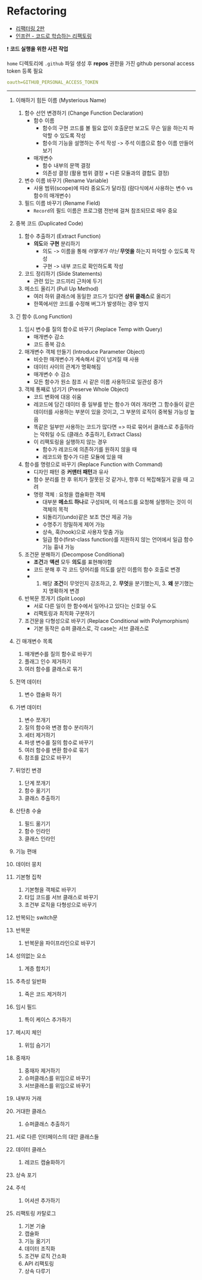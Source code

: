 # Refactoring

- [리팩터링 2판](https://product.kyobobook.co.kr/detail/S000001810241)
- [인프런 - 코드로 학습하는 리팩토링](https://inf.run/HJCN)

❗️ **코드 실행을 위한 사전 작업**

`home` 디렉토리에 `.github` 파일 생성 후 **repos** 권한을 가진 github personal access token 등록 필요

```yaml
oauth=GITHUB_PERSONAL_ACCESS_TOKEN
```

---

1. 이해하기 힘든 이름 (Mysterious Name)
    1. 함수 선언 변경하기 (Change Function Declaration)
        - 함수 이름
            - 함수의 구현 코드를 볼 필요 없이 호출문만 보고도 무슨 일을 하는지 파악할 수 있도록 작성
            - 함수의 기능을 설명하는 주석 작성 -> 주석 이름으로 함수 이름 만들어보기
        - 매개변수
            - 함수 내부의 문맥 결정
            - 의존성 결정 (활용 범위 결정 + 다른 모듈과의 결합도 결정)
    2. 변수 이름 바꾸기 (Rename Variable)
        - 사용 범위(scope)에 따라 중요도가 달라짐 (람다식에서 사용하는 변수 vs 함수의 매개변수)
    3.  필드 이름 바꾸기 (Rename Field)
        - `Record`의 필드 이름은 프로그램 전반에 걸쳐 참조되므로 매우 중요

2. 중복 코드 (Duplicated Code)
    1. 함수 추출하기 (Extract Function)
        - **의도**와 **구현** 분리하기
            - 의도 -> 이름을 통해 *어떻게가 아닌* **무엇을** 하는지 파악할 수 있도록 작성
            - 구현 -> 내부 코드로 확인하도록 작성
    2. 코드 정리하기 (Slide Statements)
        - 관련 있는 코드끼리 근처에 두기
    3. 메소드 올리기 (Pull Up Method)
        - 여러 하위 클래스에 동일한 코드가 있다면 **상위 클래스**로 올리기
        - 한쪽에서만 코드를 수정해 버그가 발생하는 경우 방지
       
3. 긴 함수 (Long Function)
    1. 임시 변수를 질의 함수로 바꾸기 (Replace Temp with Query)
        - 매개변수 감소
        - 코드 중복 감소
    2. 매개변수 객체 만들기 (Introduce Parameter Object)
        - 비슷한 매개변수가 계속해서 같이 넘겨질 때 사용
        - 데이터 사이의 관계가 명확해짐
        - 매개변수 수 감소
        - 모든 함수가 원소 참조 시 같은 이름 사용하므로 일관성 증가
    3. 객체 통째로 넘기기 (Preserve Whole Object)
        - 코드 변화에 대응 쉬움
        - 레코드에 담긴 데이터 중 일부를 받는 함수가 여러 개라면 그 함수들이 같은 데이터를 사용하는 부분이 있을 것이고, 그 부분의 로직이 중복될 가능성 높음
        - 똑같은 일부만 사용하는 코드가 많다면 => 따로 묶어서 클래스로 추출하라는 악취일 수도 (클래스 추출하기, Extract Class)
        - 이 리팩토링을 실행하지 않는 경우
          - 함수가 레코드에 의존하기를 원하지 않을 때
          - 레코드와 함수가 다른 모듈에 있을 때
    4. 함수를 명령으로 바꾸기 (Replace Function with Command)
        - 디자인 패턴 중 **커맨터 패턴**과 유사
        - 함수 분리를 한 후 위치가 잘못된 것 같거나, 향후 더 복잡해질거 같을 때 고려
        - 명령 객체 : 요청을 캡슐화한 객체
          - 대부분 **메소드 하나**로 구성되며, 이 메소드를 요청해 실행하는 것이 이 객체의 목적
          - 되돌리기(undo)같은 보조 연산 제공 가능
          - 수명주기 정밀하게 제어 가능
          - 상속, 훅(hook)으로 사용자 맞춤 가능
          - 일급 함수(first-class function)를 지원하지 않는 언어에서 일급 함수 기능 흉내 가능
    5. 조건문 분해하기 (Decompose Conditional)
        - **조건**과 **액션** 모두 **의도**를 표현해야함
        - 코드 분해 후 각 코드 덩어리를 의도를 살린 이름의 함수 호출로 변경
        - 1. 해당 **조건**이 무엇인지 강조하고, 2. **무엇**을 분기했는지, 3. **왜** 분기했는지 명확하게 변경
    6. 반복문 쪼개기 (Split Loop)
       - 서로 다른 일이 한 함수에서 일어나고 있다는 신호일 수도
       - 리팩토링과 최적화 구분하기
    7. 조건문을 다형성으로 바꾸기 (Replace Conditional with Polymorphism)
       - 기본 동작은 슈퍼 클래스로, 각 case는 서브 클래스로

18. 긴 매개변수 목록
    1. 매개변수를 질의 함수로 바꾸기
    19. 플래그 인수 제거하기
    20. 여러 함수를 클래스로 묶기

22. 전역 데이터
    1. 변수 캡슐화 하기
    
23. 가변 데이터
    1. 변수 쪼개기
    25. 질의 함수와 변경 함수 분리하기
    26. 세터 제거하기
    27. 파생 변수를 질의 함수로 바꾸기
    28. 여러 함수를 변환 함수로 묶기
    29. 참조를 값으로 바꾸기
    
30. 뒤엉킨 변경
    1. 단계 쪼개기
    32. 함수 옮기기
    33. 클래스 추출하기
    
34. 산탄총 수술
    1. 필드 옮기기
    36. 함수 인라인
    37. 클래스 인라인
    
38. 기능 편애

39. 데이터 뭉치

40. 기본형 집착
    1. 기본형을 객체로 바꾸기
    42. 타입 코드를 서브 클래스로 바꾸기
    43. 조건부 로직을 다형성으로 바꾸기
    
44. 반복되는 switch문

45. 반복문
    1. 반복문을 파이프라인으로 바꾸기
    
47. 성의없는 요소
    1. 계층 합치기
    
49. 추측성 일반화
    1. 죽은 코드 제거하기
    
51. 임시 필드
    1. 특이 케이스 추가하기
    
53. 메시지 체인
    1. 위임 숨기기
    
55. 중재자
    1. 중재자 제거하기
    57. 슈퍼클래스를 위임으로 바꾸기
    58. 서브클래스를 위임으로 바꾸기
    
59. 내부자 거래

60. 거대한 클래스
    1. 슈퍼클래스 추출하기
    
62. 서로 다른 인터페이스의 대안 클래스들

63. 데이터 클래스
    1. 레코드 캡슐화하기
    
65. 상속 포기

66. 주석
    1. 어셔션 추가하기
    
68. 리팩토링 카탈로그
    1. 기본 기술
    70. 캡슐화
    71. 기능 옮기기
    72. 데이터 조직화
    73. 조건부 로직 간소화
    74. API 리팩토링
    75. 상속 다루기
